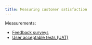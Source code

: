 ```yaml
---
title: Measuring customer satisfaction
---
```

Measurements:
- [Feedback surveys](project-execution/quality-management/feedback-surveys.md)
- [User acceptable tests (UAT)](project-execution/quality-management/user-acceptable-tests-uat.md)